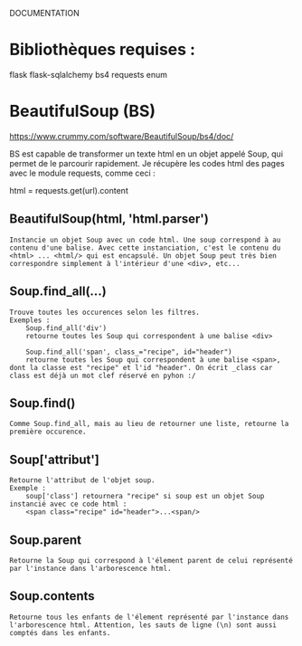DOCUMENTATION

# Bibliothèques requises :
flask
flask-sqlalchemy
bs4
requests
enum


# BeautifulSoup (BS)
https://www.crummy.com/software/BeautifulSoup/bs4/doc/

BS est capable de transformer un texte html en un objet appelé Soup, qui permet de le parcourir rapidement. 
Je récupère les codes html des pages avec le module requests, comme ceci :

html = requests.get(url).content

##      BeautifulSoup(html, 'html.parser')
    Instancie un objet Soup avec un code html. Une soup correspond à au contenu d'une balise. Avec cette instanciation, c'est le contenu du <html> ... <html/> qui est encapsulé. Un objet Soup peut très bien correspondre simplement à l'intérieur d'une <div>, etc...

##      Soup.find_all(...)
    Trouve toutes les occurences selon les filtres.
    Exemples :
        Soup.find_all('div')
        retourne toutes les Soup qui correspondent à une balise <div>

        Soup.find_all('span', class_="recipe", id="header")
        retourne toutes les Soup qui correspondent à une balise <span>, dont la classe est "recipe" et l'id "header". On écrit _class car class est déjà un mot clef réservé en pyhon :/

##      Soup.find()
    Comme Soup.find_all, mais au lieu de retourner une liste, retourne la première occurence.

##      Soup['attribut']
    Retourne l'attribut de l'objet soup.
    Exemple :
        soup['class'] retournera "recipe" si soup est un objet Soup instancié avec ce code html :
        <span class="recipe" id="header">...<span/>

##      Soup.parent
    Retourne la Soup qui correspond à l'élement parent de celui représenté par l'instance dans l'arborescence html.

##      Soup.contents
    Retourne tous les enfants de l'élement représenté par l'instance dans l'arborescence html. Attention, les sauts de ligne (\n) sont aussi comptés dans les enfants.
